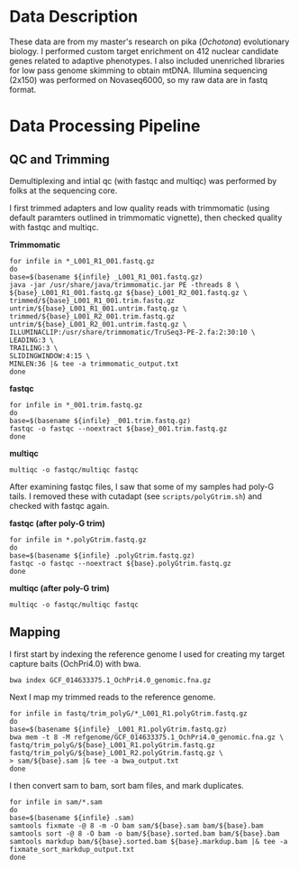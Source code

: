 # Data Description
These data are from my master's research on pika (*Ochotona*) evolutionary biology. I performed custom target enrichment on 412 nuclear candidate genes related to adaptive phenotypes. I also included unenriched libraries for low pass genome skimming to obtain mtDNA. Illumina sequencing (2x150) was performed on Novaseq6000, so my raw data are in fastq format.

# Data Processing Pipeline
## QC and Trimming
Demultiplexing and intial qc (with fastqc and multiqc) was performed by folks at the sequencing core.

I first trimmed adapters and low quality reads with trimmomatic (using default paramters outlined in trimmomatic vignette), then checked quality with fastqc and multiqc.

**Trimmomatic**
```
for infile in *_L001_R1_001.fastq.gz 
do
base=$(basename ${infile} _L001_R1_001.fastq.gz)
java -jar /usr/share/java/trimmomatic.jar PE -threads 8 \
${base}_L001_R1_001.fastq.gz ${base}_L001_R2_001.fastq.gz \
trimmed/${base}_L001_R1_001.trim.fastq.gz untrim/${base}_L001_R1_001.untrim.fastq.gz \
trimmed/${base}_L001_R2_001.trim.fastq.gz untrim/${base}_L001_R2_001.untrim.fastq.gz \
ILLUMINACLIP:/usr/share/trimmomatic/TruSeq3-PE-2.fa:2:30:10 \
LEADING:3 \
TRAILING:3 \
SLIDINGWINDOW:4:15 \
MINLEN:36 |& tee -a trimmomatic_output.txt
done 
```
**fastqc**
```
for infile in *_001.trim.fastq.gz 
do
base=$(basename ${infile} _001.trim.fastq.gz)
fastqc -o fastqc --noextract ${base}_001.trim.fastq.gz
done
```
**multiqc**
```
multiqc -o fastqc/multiqc fastqc
```

After examining fastqc files, I saw that some of my samples had poly-G tails. I removed these with cutadapt (see `scripts/polyGtrim.sh`) and checked with fastqc again.

**fastqc (after poly-G trim)**
```
for infile in *.polyGtrim.fastq.gz 
do 
base=$(basename ${infile} .polyGtrim.fastq.gz) 
fastqc -o fastqc --noextract ${base}.polyGtrim.fastq.gz
done
```
**multiqc (after poly-G trim)**
```
multiqc -o fastqc/multiqc fastqc
```

## Mapping
I first start by indexing the reference genome I used for creating my target capture baits (OchPri4.0) with bwa.

```
bwa index GCF_014633375.1_OchPri4.0_genomic.fna.gz
```
Next I map my trimmed reads to the reference genome.
```
for infile in fastq/trim_polyG/*_L001_R1.polyGtrim.fastq.gz
do
base=$(basename ${infile} _L001_R1.polyGtrim.fastq.gz)
bwa mem -t 8 -M refgenome/GCF_014633375.1_OchPri4.0_genomic.fna.gz \
fastq/trim_polyG/${base}_L001_R1.polyGtrim.fastq.gz fastq/trim_polyG/${base}_L001_R2.polyGtrim.fastq.gz \
> sam/${base}.sam |& tee -a bwa_output.txt
done
```
I then convert sam to bam, sort bam files, and mark duplicates.
```
for infile in sam/*.sam
do
base=$(basename ${infile} .sam)
samtools fixmate -@ 8 -m -O bam sam/${base}.sam bam/${base}.bam
samtools sort -@ 8 -O bam -o bam/${base}.sorted.bam bam/${base}.bam
samtools markdup bam/${base}.sorted.bam ${base}.markdup.bam |& tee -a fixmate_sort_markdup_output.txt
done
```